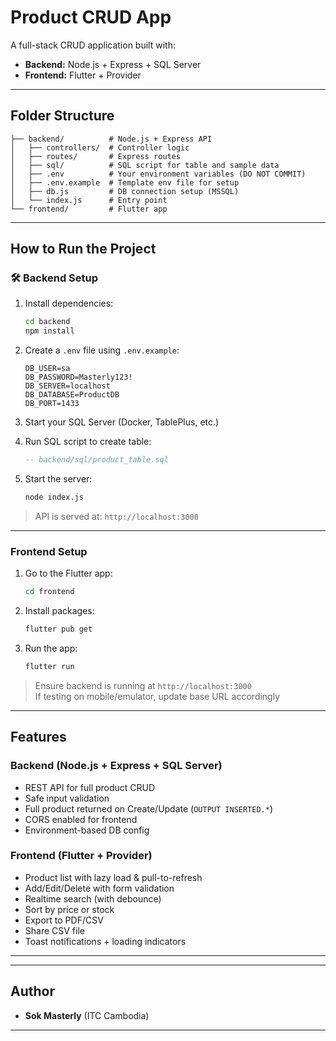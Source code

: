 
#  Product CRUD App

A full-stack CRUD application built with:

- **Backend:** Node.js + Express + SQL Server
- **Frontend:** Flutter + Provider

---

##  Folder Structure

```
├── backend/          # Node.js + Express API
│   ├── controllers/  # Controller logic
│   ├── routes/       # Express routes
│   ├── sql/          # SQL script for table and sample data
│   ├── .env          # Your environment variables (DO NOT COMMIT)
│   ├── .env.example  # Template env file for setup
│   ├── db.js         # DB connection setup (MSSQL)
│   └── index.js      # Entry point
└── frontend/         # Flutter app
```

---

##  How to Run the Project

### 🛠 Backend Setup

1. Install dependencies:
   ```bash
   cd backend
   npm install
   ```

2. Create a `.env` file using `.env.example`:
   ```env
   DB_USER=sa
   DB_PASSWORD=Masterly123!
   DB_SERVER=localhost
   DB_DATABASE=ProductDB
   DB_PORT=1433
   ```

3. Start your SQL Server (Docker, TablePlus, etc.)

4. Run SQL script to create table:
   ```sql
   -- backend/sql/product_table.sql
   ```

5. Start the server:
   ```bash
   node index.js
   ```

>  API is served at: `http://localhost:3000`

---

###  Frontend Setup

1. Go to the Flutter app:
   ```bash
   cd frontend
   ```

2. Install packages:
   ```bash
   flutter pub get
   ```

3. Run the app:
   ```bash
   flutter run
   ```

> Ensure backend is running at `http://localhost:3000`  
> If testing on mobile/emulator, update base URL accordingly

---

##  Features

###  Backend (Node.js + Express + SQL Server)
- REST API for full product CRUD
- Safe input validation
- Full product returned on Create/Update (`OUTPUT INSERTED.*`)
- CORS enabled for frontend
- Environment-based DB config

###  Frontend (Flutter + Provider)
- Product list with lazy load & pull-to-refresh
- Add/Edit/Delete with form validation
- Realtime search (with debounce)
- Sort by price or stock
- Export to PDF/CSV
- Share CSV file
- Toast notifications + loading indicators

---

---

##  Author

- **Sok Masterly** (ITC Cambodia)

---



